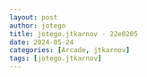 ```yaml
---
layout: post
author: jotego
title: jotego.jtkarnov - 22e0205
date: 2024-05-24
categories: [Arcade, jtkarnov]
tags: [jotego.jtkarnov]
---
```


